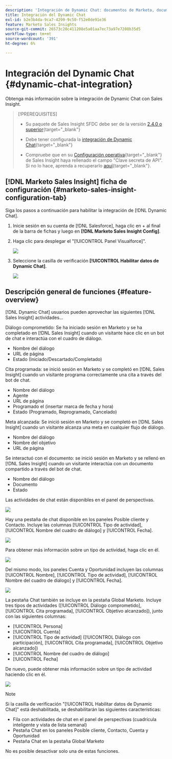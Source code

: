```yaml
---
description: 'Integración de Dynamic Chat: documentos de Marketo, documentación del producto'
title: Integración del Dynamic Chat
exl-id: b2e3b4da-9ca7-4299-9c50-f52e0de91e36
feature: Marketo Sales Insights
source-git-commit: 26573c20c411208e5a01aa7ec73a97e7208b35d5
workflow-type: tm+mt
source-wordcount: '391'
ht-degree: 6%

---
```


# Integración del Dynamic Chat {#dynamic-chat-integration}

Obtenga más información sobre la integración de Dynamic Chat con Sales Insight.

>[!PREREQUISITES]
>
>* Su paquete de Sales Insight SFDC debe ser de la versión [2.4.0 o superior](/help/marketo/product-docs/marketo-sales-insight/msi-for-salesforce/upgrading/upgrading-your-msi-package.md){target="_blank"}
>
>* Debe tener configurada la [integración de Dynamic Chat](/help/marketo/product-docs/demand-generation/dynamic-chat/dynamic-chat-overview.md){target="_blank"}
>
>* Compruebe que en su [Configuración operativa](/help/marketo/product-docs/marketo-sales-insight/msi-for-salesforce/configuration/marketo-sales-insight-configuration-tab-in-salesforce.md#operational-settings){target="_blank"} de Sales Insight haya rellenado el campo &quot;Clave secreta de API&quot;. Si no lo hace, aprenda a recuperarlo [aquí](/help/marketo/product-docs/marketo-sales-insight/msi-for-salesforce/configuration/configure-marketo-sales-insight-in-salesforce-enterprise-unlimited.md#configure-sales-insight-in-marketo){target="_blank"}.

## [!DNL Marketo Sales Insight] ficha de configuración {#marketo-sales-insight-configuration-tab}

Siga los pasos a continuación para habilitar la integración de [!DNL Dynamic Chat].

1. Inicie sesión en su cuenta de [!DNL Salesforce], haga clic en + al final de la barra de fichas y luego en **[!DNL Marketo Sales Insight Config]**.

1. Haga clic para desplegar el &quot;[!UICONTROL Panel Visualforce]&quot;.

   ![](assets/dynamic-chat-integration-1.png)

1. Seleccione la casilla de verificación **[!UICONTROL Habilitar datos de Dynamic Chat]**.

   ![](assets/dynamic-chat-integration-2.png)

## Descripción general de funciones {#feature-overview}

[!DNL Dynamic Chat] usuarios pueden aprovechar las siguientes [!DNL Sales Insight] actividades...

Diálogo comprometido: Se ha iniciado sesión en Marketo y se ha completado en [!DNL Sales Insight] cuando un visitante hace clic en un bot de chat e interactúa con el cuadro de diálogo.

* Nombre del diálogo
* URL de página
* Estado (Iniciado/Descartado/Completado)

Cita programada: se inició sesión en Marketo y se completó en [!DNL Sales Insight] cuando un visitante programa correctamente una cita a través del bot de chat.

* Nombre del diálogo
* Agente
* URL de página
* Programado el (insertar marca de fecha y hora)
* Estado (Programado, Reprogramado, Cancelado)

Meta alcanzada: Se inició sesión en Marketo y se completó en [!DNL Sales Insight] cuando un visitante alcanza una meta en cualquier flujo de diálogo.

* Nombre del diálogo
* Nombre del objetivo
* URL de página

Se interactuó con el documento: se inició sesión en Marketo y se rellenó en [!DNL Sales Insight] cuando un visitante interactúa con un documento compartido a través del bot de chat.

* Nombre del diálogo
* Documento
* Estado

Las actividades de chat están disponibles en el panel de perspectivas.

![](assets/dynamic-chat-integration-3.png)

Hay una pestaña de chat disponible en los paneles Posible cliente y Contacto. Incluye las columnas [!UICONTROL Tipo de actividad], [!UICONTROL Nombre del cuadro de diálogo] y [!UICONTROL Fecha].

![](assets/dynamic-chat-integration-4.png)

Para obtener más información sobre un tipo de actividad, haga clic en él.

![](assets/dynamic-chat-integration-5.png)

Del mismo modo, los paneles Cuenta y Oportunidad incluyen las columnas [!UICONTROL Nombre], [!UICONTROL Tipo de actividad], [!UICONTROL Nombre del cuadro de diálogo] y [!UICONTROL Fecha].

![](assets/dynamic-chat-integration-6.png)

La pestaña Chat también se incluye en la pestaña Global Marketo. Incluye tres tipos de actividades ([!UICONTROL Diálogo comprometido], [!UICONTROL Cita programada], [!UICONTROL Objetivo alcanzado]), junto con las siguientes columnas:

* [!UICONTROL Persona]
* [!UICONTROL Cuenta]
* [!UICONTROL Tipo de actividad] ([!UICONTROL Diálogo con participación], [!UICONTROL Cita programada], [!UICONTROL Objetivo alcanzado])
* [!UICONTROL Nombre del cuadro de diálogo]
* [!UICONTROL Fecha]

De nuevo, puede obtener más información sobre un tipo de actividad haciendo clic en él.

![](assets/dynamic-chat-integration-7.png)

>[!NOTE]
>
>Si la casilla de verificación &quot;[!UICONTROL Habilitar datos de Dynamic Chat]&quot; está deshabilitada, se deshabilitarán las siguientes características:
>
>* Fila con actividades de chat en el panel de perspectivas (cuadrícula inteligente y vista de lista semanal)
>* Pestaña Chat en los paneles Posible cliente, Contacto, Cuenta y Oportunidad
>* Pestaña Chat en la pestaña Global Marketo
>
>No es posible desactivar solo una de estas funciones.
